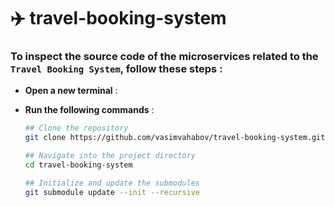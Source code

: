 # ✈️ travel-booking-system

### To inspect the source code of the microservices related to the `Travel Booking System`, follow these steps :
  - **Open a new terminal** :
  - **Run the following commands** :

    ```sh
    ## Clone the repository
    git clone https://github.com/vasimvahabov/travel-booking-system.git

    ## Navigate into the project directory
    cd travel-booking-system

    ## Initialize and update the submodules
    git submodule update --init --recursive
    ```
